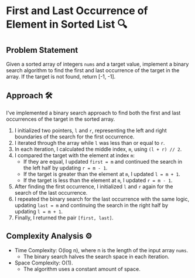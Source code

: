 # First and Last Occurrence of Element in Sorted List 🔍

## Problem Statement

Given a sorted array of integers `nums` and a target value, implement a binary search algorithm to find the first and last occurrence of the target in the array. If the target is not found, return [-1, -1].

## Approach 🛠️

I've implemented a binary search approach to find both the first and last occurrences of the target in the sorted array.

1. I initialized two pointers, `l` and `r`, representing the left and right boundaries of the search for the first occurrence.
2. I iterated through the array while `l` was less than or equal to `r`.
3. In each iteration, I calculated the middle index, `m`, using `(l + r) // 2`.
4. I compared the target with the element at index `m`:
   - If they are equal, I updated `first = m` and continued the search in the left half by updating `r = m - 1`.
   - If the target is greater than the element at `m`, I updated `l = m + 1`.
   - If the target is less than the element at `m`, I updated `r = m - 1`.
5. After finding the first occurrence, I initialized `l` and `r` again for the search of the last occurrence.
6. I repeated the binary search for the last occurrence with the same logic, updating `last = m` and continuing the search in the right half by updating `l = m + 1`.
7. Finally, I returned the pair `[first, last]`.

## Complexity Analysis ⚙️

- Time Complexity: O(log n), where n is the length of the input array `nums`.
  - The binary search halves the search space in each iteration.
- Space Complexity: O(1).
  - The algorithm uses a constant amount of space.
